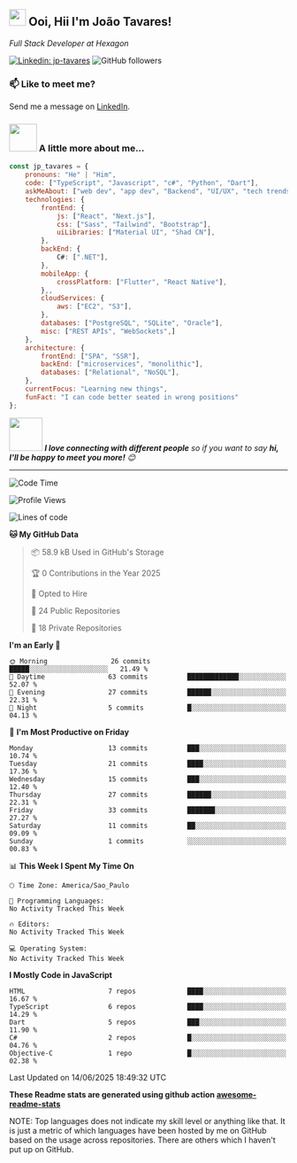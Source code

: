 <h2><img src="https://emojis.slackmojis.com/emojis/images/1531849430/4246/blob-sunglasses.gif?1531849430" width="30"/> Ooi, Hii I'm João Tavares!</h2>
<p><em>Full Stack Developer at Hexagon</em></p>
</a>
</em></p>

[![Linkedin: jp-tavares](https://img.shields.io/badge/-jp--tavares-blue?style=flat-square&logo=Linkedin&logoColor=white&link=https://www.linkedin.com/in/jo%C3%A3o-paulo-tavares-da-silva-73a6561b8/)](https://www.linkedin.com/in/jo%C3%A3o-paulo-tavares-da-silva-73a6561b8/)
![GitHub followers](https://img.shields.io/github/followers/jp-tavares?label=Follow&style=social)

### 📫 Like to meet me?

Send me a message on [LinkedIn](https://www.linkedin.com/in/jo%C3%A3o-paulo-tavares-da-silva-73a6561b8/).

### <img src="https://media.giphy.com/media/VgCDAzcKvsR6OM0uWg/giphy.gif" width="50"> A little more about me...

```javascript
const jp_tavares = {
    pronouns: "He" | "Him",
    code: ["TypeScript", "Javascript", "c#", "Python", "Dart"],
    askMeAbout: ["web dev", "app dev", "Backend", "UI/UX", "tech trends"],
    technologies: {
        frontEnd: {
            js: ["React", "Next.js"],
            css: ["Sass", "Tailwind", "Bootstrap"],
            uiLibraries: ["Material UI", "Shad CN"],
        },
        backEnd: {
            C#: [".NET"],
        },
        mobileApp: {
            crossPlatform: ["Flutter", "React Native"],
        },,
        cloudServices: {
            aws: ["EC2", "S3"],
        },
        databases: ["PostgreSQL", "SQLite", "Oracle"],
        misc: ["REST APIs", "WebSockets",]
    },
    architecture: {
        frontEnd: ["SPA", "SSR"],
        backEnd: ["microservices", "monolithic"],
        databases: ["Relational", "NoSQL"],
    },
    currentFocus: "Learning new things",
    funFact: "I can code better seated in wrong positions"
};
```

<img src="https://media.giphy.com/media/LnQjpWaON8nhr21vNW/giphy.gif" width="60"> <em><b>I love connecting with different people</b> so if you want to say <b>hi, I'll be happy to meet you more!</b> 😊</em>

---
<!--START_SECTION:waka-->
![Code Time](http://img.shields.io/badge/Code%20Time-47%20hrs%209%20mins-blue)

![Profile Views](http://img.shields.io/badge/Profile%20Views-0-blue)

![Lines of code](https://img.shields.io/badge/From%20Hello%20World%20I%27ve%20Written-186.5%20thousand%20lines%20of%20code-blue)

**🐱 My GitHub Data** 

> 📦 58.9 kB Used in GitHub's Storage 
 > 
> 🏆 0 Contributions in the Year 2025
 > 
> 💼 Opted to Hire
 > 
> 📜 24 Public Repositories 
 > 
> 🔑 18 Private Repositories 
 > 
**I'm an Early 🐤** 

```text
🌞 Morning                26 commits          █████░░░░░░░░░░░░░░░░░░░░   21.49 % 
🌆 Daytime                63 commits          █████████████░░░░░░░░░░░░   52.07 % 
🌃 Evening                27 commits          ██████░░░░░░░░░░░░░░░░░░░   22.31 % 
🌙 Night                  5 commits           █░░░░░░░░░░░░░░░░░░░░░░░░   04.13 % 
```
📅 **I'm Most Productive on Friday** 

```text
Monday                   13 commits          ███░░░░░░░░░░░░░░░░░░░░░░   10.74 % 
Tuesday                  21 commits          ████░░░░░░░░░░░░░░░░░░░░░   17.36 % 
Wednesday                15 commits          ███░░░░░░░░░░░░░░░░░░░░░░   12.40 % 
Thursday                 27 commits          ██████░░░░░░░░░░░░░░░░░░░   22.31 % 
Friday                   33 commits          ███████░░░░░░░░░░░░░░░░░░   27.27 % 
Saturday                 11 commits          ██░░░░░░░░░░░░░░░░░░░░░░░   09.09 % 
Sunday                   1 commits           ░░░░░░░░░░░░░░░░░░░░░░░░░   00.83 % 
```


📊 **This Week I Spent My Time On** 

```text
🕑︎ Time Zone: America/Sao_Paulo

💬 Programming Languages: 
No Activity Tracked This Week

🔥 Editors: 
No Activity Tracked This Week

💻 Operating System: 
No Activity Tracked This Week
```

**I Mostly Code in JavaScript** 

```text
HTML                     7 repos             ████░░░░░░░░░░░░░░░░░░░░░   16.67 % 
TypeScript               6 repos             ████░░░░░░░░░░░░░░░░░░░░░   14.29 % 
Dart                     5 repos             ███░░░░░░░░░░░░░░░░░░░░░░   11.90 % 
C#                       2 repos             █░░░░░░░░░░░░░░░░░░░░░░░░   04.76 % 
Objective-C              1 repo              █░░░░░░░░░░░░░░░░░░░░░░░░   02.38 % 
```




 Last Updated on 14/06/2025 18:49:32 UTC
<!--END_SECTION:waka-->

**These Readme stats are generated using github action [awesome-readme-stats](https://github.com/anmol098/waka-readme-stats)**

NOTE: Top languages does not indicate my skill level or anything like that. It is just a metric of which languages have been hosted by me on GitHub based on the usage across repositories. There are others which I haven't put up on GitHub.
